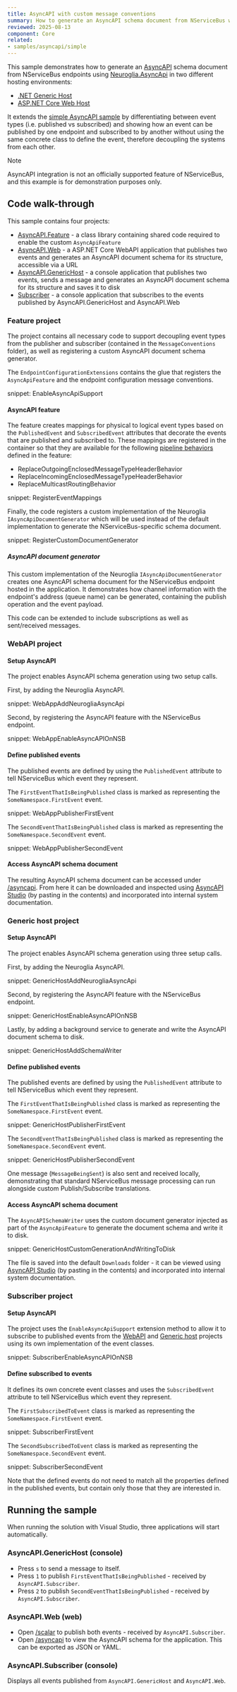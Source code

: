 ```yaml
---
title: AsyncAPI with custom message conventions
summary: How to generate an AsyncAPI schema document from NServiceBus with custom message conventions
reviewed: 2025-08-13
component: Core
related:
- samples/asyncapi/simple
---
```


This sample demonstrates how to generate an [AsyncAPI](https://www.asyncapi.com/en) schema document from NServiceBus endpoints using [Neuroglia.AsyncApi](https://github.com/asyncapi/net-sdk) in two different hosting environments:

- [.NET Generic Host](https://learn.microsoft.com/en-us/dotnet/core/extensions/generic-host)
- [ASP.NET Core Web Host](https://learn.microsoft.com/en-us/aspnet/core/fundamentals/host/web-host)

It extends the [simple AsyncAPI sample](/samples/asyncapi/simple) by differentiating between event types (i.e. published vs subscribed) and showing how an event can be published by one endpoint and subscribed to by another without using the same concrete class to define the event, therefore decoupling the systems from each other.

> [!NOTE]
> AsyncAPI integration is not an officially supported feature of NServiceBus, and this example is for demonstration purposes only.

## Code walk-through

This sample contains four projects:

- [AsyncAPI.Feature](#code-walk-through-feature-project) - a class library containing shared code required to enable the custom `AsyncApiFeature`
- [AsyncAPI.Web](#code-walk-through-webapi-project) - a ASP.NET Core WebAPI application that publishes two events and generates an AsyncAPI document schema for its structure, accessible via a URL
- [AsyncAPI.GenericHost](#code-walk-through-generic-host-project) - a console application that publishes two events, sends a message and generates an AsyncAPI document schema for its structure and saves it to disk
- [Subscriber](#code-walk-through-subscriber-project) - a console application that subscribes to the events published by AsyncAPI.GenericHost and AsyncAPI.Web

### Feature project

The project contains all necessary code to support decoupling event types from the publisher and subscriber (contained in the `MessageConventions` folder), as well as registering a custom AsyncAPI document schema generator.

The `EndpointConfigurationExtensions` contains the glue that registers the `AsyncApiFeature` and the endpoint configuration message conventions.

snippet: EnableAsyncApiSupport

#### AsyncAPI feature

The feature creates mappings for physical to logical event types based on the `PublishedEvent` and `SubscribedEvent` attributes that decorate the events that are published and subscribed to. These mappings are registered in the container so that they are available for the following [pipeline behaviors](/nservicebus/pipeline/manipulate-with-behaviors.md) defined in the feature:

- ReplaceOutgoingEnclosedMessageTypeHeaderBehavior
- ReplaceIncomingEnclosedMessageTypeHeaderBehavior
- ReplaceMulticastRoutingBehavior

snippet: RegisterEventMappings

Finally, the code registers a custom implementation of the Neuroglia `IAsyncApiDocumentGenerator` which will be used instead of the default implementation to generate the NServiceBus-specific schema document.

snippet: RegisterCustomDocumentGenerator

##### AsyncAPI document generator

This custom implementation of the Neuroglia `IAsyncApiDocumentGenerator` creates one AsyncAPI schema document for the NServiceBus endpoint hosted in the application. It demonstrates how channel information with the endpoint's address (queue name) can be generated, containing the publish operation and the event payload.

This code can be extended to include subscriptions as well as sent/received messages.

### WebAPI project

#### Setup AsyncAPI

The project enables AsyncAPI schema generation using two setup calls.

First, by adding the Neuroglia AsyncAPI.

snippet: WebAppAddNeurogliaAsyncApi

Second, by registering the AsyncAPI feature with the NServiceBus endpoint.

snippet: WebAppEnableAsyncAPIOnNSB

#### Define published events

The published events are defined by using the `PublishedEvent` attribute to tell NServiceBus which event they represent.

The `FirstEventThatIsBeingPublished` class is marked as representing the `SomeNamespace.FirstEvent` event.

snippet: WebAppPublisherFirstEvent

The `SecondEventThatIsBeingPublished` class is marked as representing the `SomeNamespace.SecondEvent` event.

snippet: WebAppPublisherSecondEvent

#### Access AsyncAPI schema document

The resulting AsyncAPI schema document can be accessed under [/asyncapi](https://localhost:7198/asyncapi). From here it can be downloaded and inspected using [AsyncAPI Studio](https://studio.asyncapi.com/) (by pasting in the contents) and incorporated into internal system documentation.

### Generic host project

#### Setup AsyncAPI

The project enables AsyncAPI schema generation using three setup calls.

First, by adding the Neuroglia AsyncAPI.

snippet: GenericHostAddNeurogliaAsyncApi

Second, by registering the AsyncAPI feature with the NServiceBus endpoint.

snippet: GenericHostEnableAsyncAPIOnNSB

Lastly, by adding a background service to generate and write the AsyncAPI document schema to disk.

snippet: GenericHostAddSchemaWriter

#### Define published events

The published events are defined by using the `PublishedEvent` attribute to tell NServiceBus which event they represent.

The `FirstEventThatIsBeingPublished` class is marked as representing the `SomeNamespace.FirstEvent` event.

snippet: GenericHostPublisherFirstEvent

The `SecondEventThatIsBeingPublished` class is marked as representing the `SomeNamespace.SecondEvent` event.

snippet: GenericHostPublisherSecondEvent

One message (`MessageBeingSent`) is also sent and received locally, demonstrating that standard NServiceBus message processing can run alongside custom Publish/Subscribe translations.

#### Access AsyncAPI schema document

The `AsyncAPISchemaWriter` uses the custom document generator injected as part of the `AsyncApiFeature` to generate the document schema and write it to disk.

snippet: GenericHostCustomGenerationAndWritingToDisk

The file is saved into the default `Downloads` folder - it can be viewed using [AsyncAPI Studio](https://studio.asyncapi.com/) (by pasting in the contents) and incorporated into internal system documentation.

### Subscriber project

#### Setup AsyncAPI

The project uses the `EnableAsyncApiSupport` extension method to allow it to subscribe to published events from the [WebAPI](#code-walk-through-webapi-project) and [Generic host](#code-walk-through-generic-host-project) projects using its own implementation of the event classes.

snippet: SubscriberEnableAsyncAPIOnNSB

#### Define subscribed to events

It defines its own concrete event classes and uses the `SubscribedEvent` attribute to tell NServiceBus which event they represent.

The `FirstSubscribedToEvent` class is marked as representing the `SomeNamespace.FirstEvent` event.

snippet: SubscriberFirstEvent

The `SecondSubscribedToEvent` class is marked as representing the `SomeNamespace.SecondEvent` event.

snippet: SubscriberSecondEvent

Note that the defined events do not need to match all the properties defined in the published events, but contain only those that they are interested in.

## Running the sample

When running the solution with Visual Studio, three applications will start automatically.

### AsyncAPI.GenericHost (console)

- Press `s` to send a message to itself.
- Press `1` to publish `FirstEventThatIsBeingPublished` - received by `AsyncAPI.Subscriber`.
- Press `2` to publish `SecondEventThatIsBeingPublished` - received by `AsyncAPI.Subscriber`.

### AsyncAPI.Web (web)

- Open [/scalar](https://localhost:7198/scalar) to publish both events - received by `AsyncAPI.Subscriber`.
- Open [/asyncapi](https://localhost:7198/asyncapi) to view the AsyncAPI schema for the application. This can be exported as JSON or YAML.

### AsyncAPI.Subscriber (console)

Displays all events published from `AsyncAPI.GenericHost` and `AsyncAPI.Web`.
